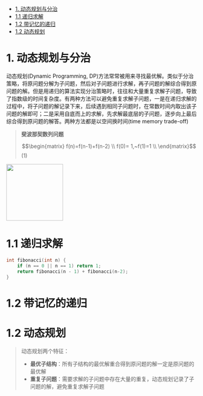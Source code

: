 <!-- TOC -->

- [1. 动态规划与分治](#1-动态规划与分治)
- [1.1 递归求解](#11-递归求解)
- [1.2 带记忆的递归](#12-带记忆的递归)
- [1.2 动态规划](#12-动态规划)

<!-- /TOC -->
# 1. 动态规划与分治
动态规划(Dynamic Programming, DP)方法常常被用来寻找最优解。类似于分治策略，将原问题分解为子问题，然后对子问题进行求解，再子问题的解综合得到原问题的解。但是用递归的算法实现分治策略时，往往和大量重复求解子问题，导致了指数级的时间复杂度。有两种方法可以避免重复求解子问题，一是在递归求解的过程中，将子问题的解记录下来，后续遇到相同子问题时，在常数时间内取出该子问题的解即可；二是采用自底而上的求解，先求解最底层的子问题，逐步向上最后综合得到原问题的解答。两种方法都是以空间换时间(time memory trade-off)

> **斐波那契数列问题**
> 
> $$\begin{matrix}
f(n)=f(n-1)+f(n-2) \\
f(0)= 1,~f(1)=1 \\
\end{matrix}$$(1)

<img src = "http://shengfazhu.com/wp-content/uploads/2018/10/recursive_fibonacci.jpg" width = "150" >

# 1.1 递归求解
```cpp
int fibonacci(int n) {
    if (n == 0 || n == 1) return 1;
    return fibonacci(n - 1) + fibonacci(n-2);
}
```


# 1.2 带记忆的递归

# 1.2 动态规划 
> 动态规划两个特征：
> - **最优子结构**：所有子结构的最优解重合得到原问题的解一定是原问题的最优解
> - **重复子问题**：需要求解的子问题中存在大量的重复，动态规划记录了子问题的解，避免重复求解子问题